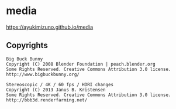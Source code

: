 # media

https://ayukimizuno.github.io/media

## Copyrights

```
Big Buck Bunny
Copyright (C) 2008 Blender Foundation | peach.blender.org
Some Rights Reserved. Creative Commons Attribution 3.0 license.
http://www.bigbuckbunny.org/

Stereoscopic / 4K / 60 fps / HDRI changes
Copyright (C) 2013 Janus B. Kristensen
Some Rights Reserved. Creative Commons Attribution 3.0 license.
http://bbb3d.renderfarming.net/
```
